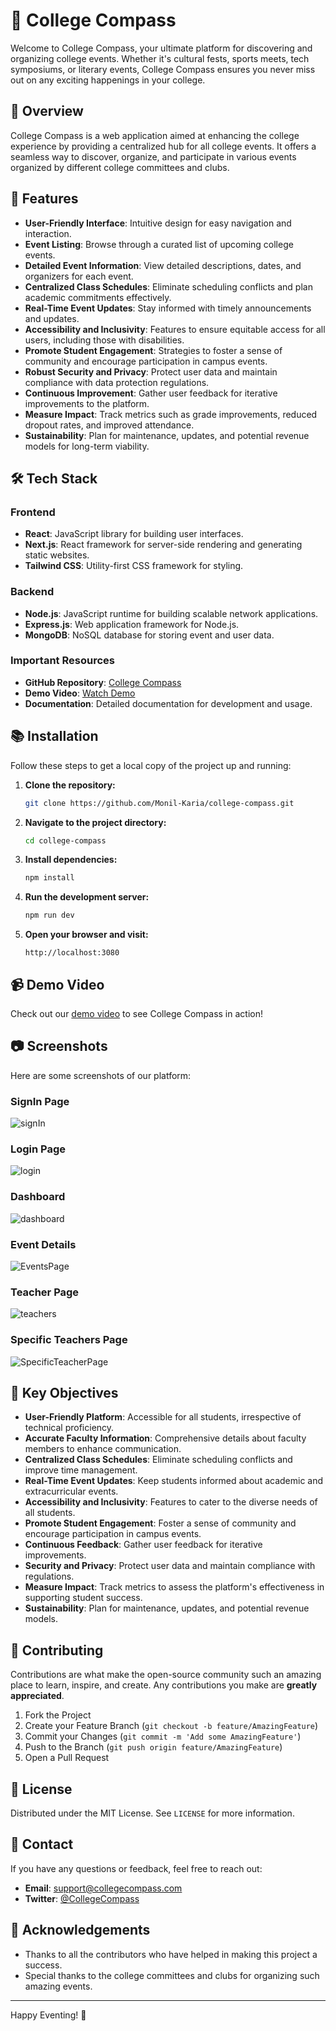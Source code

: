 # 🎉 College Compass

Welcome to College Compass, your ultimate platform for discovering and organizing college events. Whether it's cultural fests, sports meets, tech symposiums, or literary events, College Compass ensures you never miss out on any exciting happenings in your college.

## 🌟 Overview

College Compass is a web application aimed at enhancing the college experience by providing a centralized hub for all college events. It offers a seamless way to discover, organize, and participate in various events organized by different college committees and clubs.

## 🚀 Features

- **User-Friendly Interface**: Intuitive design for easy navigation and interaction.
- **Event Listing**: Browse through a curated list of upcoming college events.
- **Detailed Event Information**: View detailed descriptions, dates, and organizers for each event.
- **Centralized Class Schedules**: Eliminate scheduling conflicts and plan academic commitments effectively.
- **Real-Time Event Updates**: Stay informed with timely announcements and updates.
- **Accessibility and Inclusivity**: Features to ensure equitable access for all users, including those with disabilities.
- **Promote Student Engagement**: Strategies to foster a sense of community and encourage participation in campus events.
- **Robust Security and Privacy**: Protect user data and maintain compliance with data protection regulations.
- **Continuous Improvement**: Gather user feedback for iterative improvements to the platform.
- **Measure Impact**: Track metrics such as grade improvements, reduced dropout rates, and improved attendance.
- **Sustainability**: Plan for maintenance, updates, and potential revenue models for long-term viability.

## 🛠️ Tech Stack

### Frontend

- **React**: JavaScript library for building user interfaces.
- **Next.js**: React framework for server-side rendering and generating static websites.
- **Tailwind CSS**: Utility-first CSS framework for styling.

### Backend

- **Node.js**: JavaScript runtime for building scalable network applications.
- **Express.js**: Web application framework for Node.js.
- **MongoDB**: NoSQL database for storing event and user data.

### Important Resources

- **GitHub Repository**: [College Compass](https://github.com/Monil-Karia/College-C)
- **Demo Video**: [Watch Demo](https://www.youtube.com/watch?v=example)
- **Documentation**: Detailed documentation for development and usage.

## 📚 Installation

Follow these steps to get a local copy of the project up and running:

1. **Clone the repository:**
    ```bash
    git clone https://github.com/Monil-Karia/college-compass.git
    ```

2. **Navigate to the project directory:**
    ```bash
    cd college-compass
    ```

3. **Install dependencies:**
    ```bash
    npm install
    ```

4. **Run the development server:**
    ```bash
    npm run dev
    ```

5. **Open your browser and visit:**
    ```
    http://localhost:3080
    ```

## 📹 Demo Video

Check out our [demo video](https://www.youtube.com/watch?v=example) to see College Compass in action!

## 📷 Screenshots

Here are some screenshots of our platform:



### SignIn Page
![signIn](https://github.com/user-attachments/assets/2c6383e2-2bd0-4c3c-86ba-57e37456f7c5)


### Login Page
![login](https://github.com/user-attachments/assets/f07ad694-d60a-419b-8200-9f9b9d31d308)


### Dashboard
![dashboard](https://github.com/user-attachments/assets/288eec6a-4490-430f-a5d9-bfd2b78327ca)


### Event Details
![EventsPage](https://github.com/user-attachments/assets/a3bef210-3789-458a-aee8-f4e38e49a26b)

### Teacher Page
![teachers](https://github.com/user-attachments/assets/d4b3874e-ff14-47b5-a57d-404f1e251823)

### Specific Teachers Page
![SpecificTeacherPage](https://github.com/user-attachments/assets/880142e3-5c9a-4f82-8efb-c29efccddd5b)

## 🎯 Key Objectives

- **User-Friendly Platform**: Accessible for all students, irrespective of technical proficiency.
- **Accurate Faculty Information**: Comprehensive details about faculty members to enhance communication.
- **Centralized Class Schedules**: Eliminate scheduling conflicts and improve time management.
- **Real-Time Event Updates**: Keep students informed about academic and extracurricular events.
- **Accessibility and Inclusivity**: Features to cater to the diverse needs of all students.
- **Promote Student Engagement**: Foster a sense of community and encourage participation in campus events.
- **Continuous Feedback**: Gather user feedback for iterative improvements.
- **Security and Privacy**: Protect user data and maintain compliance with regulations.
- **Measure Impact**: Track metrics to assess the platform's effectiveness in supporting student success.
- **Sustainability**: Plan for maintenance, updates, and potential revenue models.

## 🤝 Contributing

Contributions are what make the open-source community such an amazing place to learn, inspire, and create. Any contributions you make are **greatly appreciated**.

1. Fork the Project
2. Create your Feature Branch (`git checkout -b feature/AmazingFeature`)
3. Commit your Changes (`git commit -m 'Add some AmazingFeature'`)
4. Push to the Branch (`git push origin feature/AmazingFeature`)
5. Open a Pull Request

## 📝 License

Distributed under the MIT License. See `LICENSE` for more information.

## 📧 Contact

If you have any questions or feedback, feel free to reach out:

- **Email**: support@collegecompass.com
- **Twitter**: [@CollegeCompass](https://twitter.com/CollegeCompass)

## 🌟 Acknowledgements

- Thanks to all the contributors who have helped in making this project a success.
- Special thanks to the college committees and clubs for organizing such amazing events.

---

Happy Eventing! 🎉
